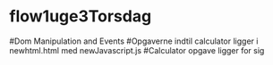# flow1uge3Torsdag

#Dom Manipulation and Events
#Opgaverne indtil calculator ligger i newhtml.html med newJavascript.js 
#Calculator opgave ligger for sig
